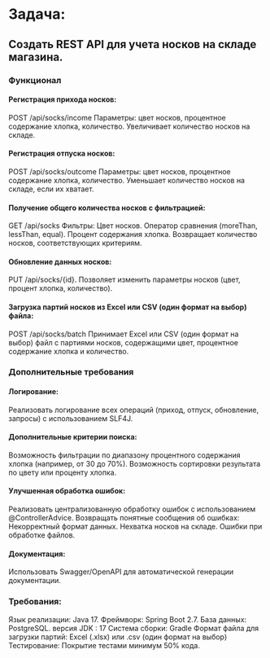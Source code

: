 # Задача:
## **Создать REST API для учета носков на складе магазина.**

### **Функционал**

#### **Регистрация прихода носков:**
POST /api/socks/income
Параметры: цвет носков, процентное содержание хлопка, количество.
Увеличивает количество носков на складе.


#### **Регистрация отпуска носков:**
POST /api/socks/outcome
Параметры: цвет носков, процентное содержание хлопка, количество.
Уменьшает количество носков на складе, если их хватает.


#### **Получение общего количества носков с фильтрацией:**
GET /api/socks
Фильтры:
Цвет носков.
Оператор сравнения (moreThan, lessThan, equal).
Процент содержания хлопка.
Возвращает количество носков, соответствующих критериям.


#### **Обновление данных носков:**
PUT /api/socks/{id}.
Позволяет изменить параметры носков (цвет, процент хлопка, количество).


#### **Загрузка партий носков из Excel или CSV (один формат на выбор) файла:**
POST /api/socks/batch
Принимает Excel или CSV (один формат на выбор) файл с партиями носков, содержащими цвет, процентное содержание хлопка и количество.



### **Дополнительные требования**

#### **Логирование:**
Реализовать логирование всех операций (приход, отпуск, обновление, запросы) с использованием SLF4J.


#### **Дополнительные критерии поиска:**
Возможность фильтрации по диапазону процентного содержания хлопка (например, от 30 до 70%).
Возможность сортировки результата по цвету или проценту хлопка.


#### **Улучшенная обработка ошибок:**
Реализовать централизованную обработку ошибок с использованием @ControllerAdvice.
Возвращать понятные сообщения об ошибках:
Некорректный формат данных.
Нехватка носков на складе.
Ошибки при обработке файлов.


#### **Документация:**
Использовать Swagger/OpenAPI для автоматической генерации документации.



### **Требования:**
Язык реализации: Java 17.
Фреймворк: Spring Boot 2.7.
База данных:  PostgreSQL.
версия JDK : 17
Система сборки: Gradle
Формат файла для загрузки партий: Excel (.xlsx) или .csv  (один формат на выбор)
Тестирование: Покрытие тестами минимум 50% кода.
